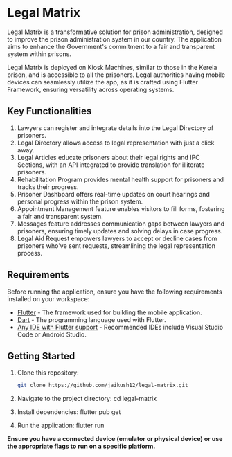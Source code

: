 # Legal Matrix

Legal Matrix is a transformative solution for prison administration, designed to improve the prison administration system in our country. The application aims to enhance the Government's commitment to a fair and transparent system within prisons.

Legal Matrix is deployed on Kiosk Machines, similar to those in the Kerela prison, and is accessible to all the prisoners. Legal authorities having mobile devices can seamlessly utilize the app, as it is crafted using Flutter Framework, ensuring versatility across operating systems.

## Key Functionalities

1. Lawyers can register and integrate details into the Legal Directory of prisoners.
1. Legal Directory allows access to legal representation with just a click away.
1. Legal Articles educate prisoners about their legal rights and IPC Sections, with an API integrated to provide translation for illiterate prisoners.
1. Rehabilitation Program provides mental health support for prisoners and tracks their progress.
1. Prisoner Dashboard offers real-time updates on court hearings and personal progress within the prison system.
1. Appointment Management feature enables visitors to fill forms, fostering a fair and transparent system.
1. Messages feature addresses communication gaps between lawyers and prisoners, ensuring timely updates and solving delays in case progress.
1. Legal Aid Request empowers lawyers to accept or decline cases from prisoners who've sent requests, streamlining the legal representation process.

## Requirements

Before running the application, ensure you have the following requirements installed on your workspace:

- [Flutter](https://flutter.dev/docs/get-started/install) - The framework used for building the mobile application.
- [Dart](https://dart.dev/get-dart) - The programming language used with Flutter.
- [Any IDE with Flutter support](https://flutter.dev/docs/get-started/editor) - Recommended IDEs include Visual Studio Code or Android Studio.

## Getting Started

1. Clone this repository:

   ```bash
   git clone https://github.com/jaikush12/legal-matrix.git

   ```

2. Navigate to the project directory:
    cd legal-matrix

3. Install dependencies:
   flutter pub get

4. Run the application:
   flutter run

**Ensure you have a connected device (emulator or physical device) or use the appropriate flags to run on a specific platform.**
